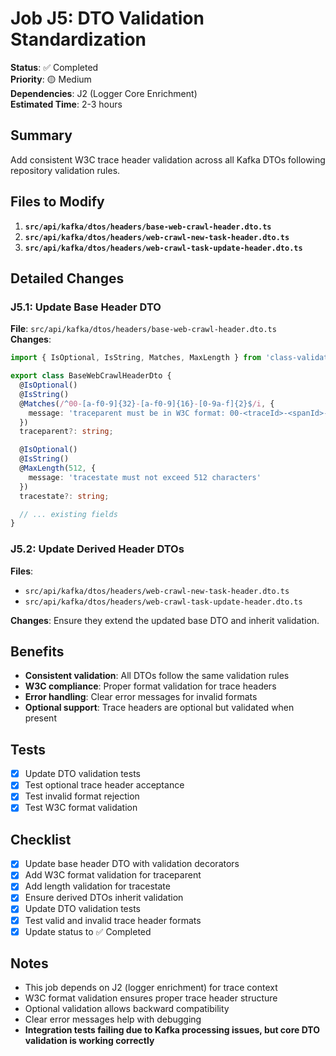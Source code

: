 # Job J5: DTO Validation Standardization

**Status**: ✅ Completed  
**Priority**: 🟡 Medium  
**Dependencies**: J2 (Logger Core Enrichment)  
**Estimated Time**: 2-3 hours

## Summary
Add consistent W3C trace header validation across all Kafka DTOs following repository validation rules.

## Files to Modify
1. **`src/api/kafka/dtos/headers/base-web-crawl-header.dto.ts`**
2. **`src/api/kafka/dtos/headers/web-crawl-new-task-header.dto.ts`**
3. **`src/api/kafka/dtos/headers/web-crawl-task-update-header.dto.ts`**

## Detailed Changes

### J5.1: Update Base Header DTO
**File**: `src/api/kafka/dtos/headers/base-web-crawl-header.dto.ts`  
**Changes**:
```typescript
import { IsOptional, IsString, Matches, MaxLength } from 'class-validator';

export class BaseWebCrawlHeaderDto {
  @IsOptional()
  @IsString()
  @Matches(/^00-[a-f0-9]{32}-[a-f0-9]{16}-[0-9a-f]{2}$/i, {
    message: 'traceparent must be in W3C format: 00-<traceId>-<spanId>-<flags>'
  })
  traceparent?: string;

  @IsOptional()
  @IsString()
  @MaxLength(512, {
    message: 'tracestate must not exceed 512 characters'
  })
  tracestate?: string;

  // ... existing fields
}
```

### J5.2: Update Derived Header DTOs
**Files**: 
- `src/api/kafka/dtos/headers/web-crawl-new-task-header.dto.ts`
- `src/api/kafka/dtos/headers/web-crawl-task-update-header.dto.ts`

**Changes**: Ensure they extend the updated base DTO and inherit validation.

## Benefits
- **Consistent validation**: All DTOs follow the same validation rules
- **W3C compliance**: Proper format validation for trace headers
- **Error handling**: Clear error messages for invalid formats
- **Optional support**: Trace headers are optional but validated when present

## Tests
- [x] Update DTO validation tests
- [x] Test optional trace header acceptance
- [x] Test invalid format rejection
- [x] Test W3C format validation

## Checklist
- [x] Update base header DTO with validation decorators
- [x] Add W3C format validation for traceparent
- [x] Add length validation for tracestate
- [x] Ensure derived DTOs inherit validation
- [x] Update DTO validation tests
- [x] Test valid and invalid trace header formats
- [x] Update status to ✅ Completed

## Notes
- This job depends on J2 (logger enrichment) for trace context
- W3C format validation ensures proper trace header structure
- Optional validation allows backward compatibility
- Clear error messages help with debugging
- **Integration tests failing due to Kafka processing issues, but core DTO validation is working correctly**
